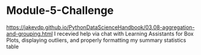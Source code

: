 # Module-5-Challenge
https://jakevdp.github.io/PythonDataScienceHandbook/03.08-aggregation-and-grouping.html
I recevied help via chat with Learning Assistants for Box Plots, displaying outliers, and properly formatting my summary statistics table

